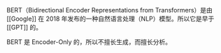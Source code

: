 BERT（Bidirectional Encoder Representations from Transformers）是由 [[Google]] 在 2018 年发布的一种自然语言处理（NLP）模型。所以它是早于 [[GPT]] 的。

BERT 是 Encoder-Only 的，所以不擅长生成，而擅长分析。
